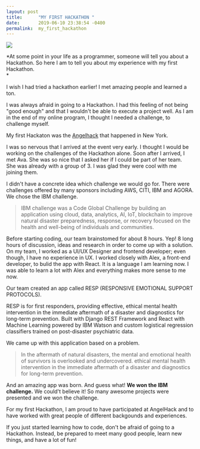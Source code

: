 ```yaml
---
layout: post
title:      "MY FIRST HACKATHON "
date:       2019-06-10 23:38:54 -0400
permalink:  my_first_hackathon
---
```


![](https://imgur.com/a/hHlpgxr)

*At some point in your life as a programmer, someone will tell you about a Hackathon. So here I am to tell you about my experience with my first Hackathon.  
*

I wish I had tried a hackathon earlier! I met amazing people and learned a ton.

I was always afraid in going to a Hackathon. I had this feeling of not being "good enough" and  that I wouldn't be able to execute a project well.  As I am in the end of my online program, I thought I needed a challenge, to challenge myself.

My first Hackaton was the [Angelhack](https://angelhack.com/global-hackathon-series/) that happened in New York.

I was so nervous that I arrived at the event very early. I thought I would be working on the challenges of the Hackathon alone.  Soon after I arrived, I met Ava. She was so nice that I asked her  if I could be part of her team.  
She was already with a group of 3. I was glad they were cool with me joining them. 

I didn't have a concrete idea which challenge we would go for.  There were challenges offered by many  sponsors including AWS, CITI, IBM and  AGORA.  We chose the  IBM challenge.

>  IBM challenge was a Code Global Challenge by building an application using cloud, data, analytics, AI, IoT, blockchain to improve natural disaster preparedness, response, or recovery focused on the health and well-being of individuals and communities.

Before starting coding, our team brainstomed for about  8 hours. Yep! 8 long hours of discussion, ideas and research in order to come up with a solution. On my team, I worked as a UI/UX Designer and  frontend developer;  even though, I have  no experience in UX. I worked closely with Alex,  a front-end developer,  to bulid the app with React. It is a language I am learning now. I was able to learn a lot with Alex and everything makes more sense to me now.

Our team created an app called RESP (RESPONSIVE EMOTIONAL SUPPORT PROTOCOLS).

RESP is for first responders, providing effective, ethical mental health intervention in the immediate aftermath of a disaster and diagnostics for long-term prevention. Built with Django REST Framework and React with Machine Learning powered by IBM Watson and custom logistical regression classifiers trained on post-disaster psychiatric data.

We came up with this application based on a problem. 

> In the aftermath of natural disasters, the mental and emotional health of survivors  is overlooked and undercovered. ethical mental health intervention in the immediate aftermath of a disaster and diagnostics for long-term prevention.

And an amazing app was born. And guess what! **We won the IBM challenge.** We could't believe it! So many awesome projects were presented and we won the challenge.

For my first Hackathon, I am proud to have participated at AngelHack and to have worked with great people of different backgounds and experiences.
 
If you just started learning how to code, don't be afraid of going to a Hackathon. Instead, be prepared to meet many good people, learn new things, and have a lot of fun! 


